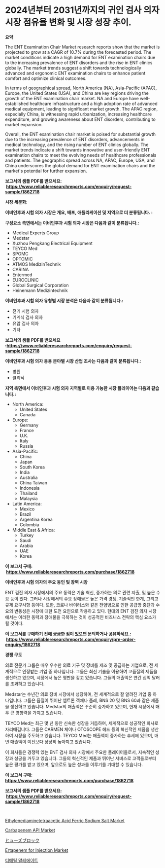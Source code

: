 <p><h1>2024년부터 2031년까지의 귀인 검사 의자 시장 점유율 변화 및 시장 성장 추이.</h1></p><p><strong>요약</strong></p>
<p><p>The ENT Examination Chair Market research reports show that the market is projected to grow at a CAGR of 10.7% during the forecasted period. The market conditions indicate a high demand for ENT examination chairs due to the increasing prevalence of ENT disorders and the rise in ENT clinics globally. The market trends suggest a shift towards technologically advanced and ergonomic ENT examination chairs to enhance patient comfort and optimize clinical outcomes.</p><p>In terms of geographical spread, North America (NA), Asia-Pacific (APAC), Europe, the United States (USA), and China are key regions driving the growth of the ENT examination chair market. NA and Europe have well-established healthcare infrastructure and a high adoption rate of advanced medical equipment, leading to significant market growth. The APAC region, especially China, is witnessing rapid urbanization, increasing healthcare expenditure, and growing awareness about ENT disorders, contributing to market expansion.</p><p>Overall, the ENT examination chair market is poised for substantial growth due to the increasing prevalence of ENT disorders, advancements in medical technology, and the rising number of ENT clinics globally. The market trends indicate a shift towards innovative and user-friendly ENT examination chairs to meet the evolving needs of healthcare professionals and patients. The geographic spread across NA, APAC, Europe, USA, and China underscores the global demand for ENT examination chairs and the market's potential for further expansion.</p></p>
<p><strong>보고서의 샘플 PDF를 받으세요: &nbsp;<a href="https://www.reliableresearchreports.com/enquiry/request-sample/1862718">https://www.reliableresearchreports.com/enquiry/request-sample/1862718</a></strong></p>
<p><strong>시장 세분화:</strong></p>
<p><strong> 이비인후과 시험 의자 시장은 개요, 배포, 애플리케이션 및 지역으로 더 분류됩니다. :</strong></p>
<p><strong>구성요소 측면에서는 이비인후과 시험 의자 시장은 다음과 같이 분류됩니다.:</strong></p>
<p><ul><li>Medical Experts Group</li><li>Medstar</li><li>Xuzhou Pengkang Electrical Equipment</li><li>TEYCO Med</li><li>SPOMC</li><li>OPTOMIC</li><li>ATMOS MedizinTechnik</li><li>CARINA</li><li>Entermed</li><li>EUROCLINIC</li><li>Global Surgical Corporation</li><li>Heinemann Medizintechnik</li></ul></p>
<p><strong> 이비인후과 시험 의자 유형별 시장 분석은 다음과 같이 분류됩니다.:</strong></p>
<p><ul><li>전기 시험 의자</li><li>기계식 검사 의자</li><li>유압 검사 의자</li><li>기타</li></ul></p>
<p><strong>보고서의 샘플 PDF를 받으세요 :<a href="https://www.reliableresearchreports.com/enquiry/request-sample/1862718">https://www.reliableresearchreports.com/enquiry/request-sample/1862718</a></strong></p>
<p><strong> 이비인후과 시험 의자 응용 분야별 시장 산업 조사는 다음과 같이 분류됩니다.:</strong></p>
<p><ul><li>병원</li><li>클리닉</li></ul></p>
<p><strong>지역 측면에서 이비인후과 시험 의자 지역별로 이용 가능한 시장 플레이어는 다음과 같습니다.:</strong></p>
<p><ul>
    <li>
        North America:
        <ul>
            <li>United States</li>
            <li>Canada</li>
        </ul>
    </li>
    <li>
        Europe:
        <ul>
            <li>Germany</li>
            <li>France</li>
            <li>U.K.</li>
            <li>Italy</li>
            <li>Russia</li>
        </ul>
    </li>
    <li>
        Asia-Pacific:
        <ul>
            <li>China</li>
            <li>Japan</li>
            <li>South Korea</li>
            <li>India</li>
            <li>Australia</li>
            <li>China Taiwan</li>
            <li>Indonesia</li>
            <li>Thailand</li>
            <li>Malaysia</li>
        </ul>
    </li>
    <li>
        Latin America:
        <ul>
            <li>Mexico</li>
            <li>Brazil</li>
            <li>Argentina Korea</li>
            <li>Colombia</li>
        </ul>
    </li>
    <li>
        Middle East & Africa:
        <ul>
            <li>Turkey</li>
            <li>Saudi</li>
            <li>Arabia</li>
            <li>UAE</li>
            <li>Korea</li>
        </ul>
    </li>
    </ul></p>
<p><strong>이 보고서 구매: &nbsp;<a href="https://www.reliableresearchreports.com/purchase/1862718">https://www.reliableresearchreports.com/purchase/1862718</a></strong></p>
<p><strong>이비인후과 시험 의자의 주요 동인 및 장벽 시장</strong></p>
<p><p>ENT 검진 의자 시장에서의 주요 동력은 기술 혁신, 증가하는 의료 관련 지출, 및 높은 수요 등이 있다. 그러나 시장에서의 주요 장애물은 높은 가격 경쟁, 기술적인 한계, 그리고 규제 요구사항 등이다. 또한, 코로나 바이러스와 같은 전염병으로 인한 공급망 중단과 수요의 변동성은 시장에 대한 도전 요인으로 작용하고 있다. 현대의 ENT 검진 의자 시장에서는 이러한 동력과 장애물을 극복하는 것이 성공적인 비즈니스 전략의 핵심 요소가 될 것이다.</p></p>
<p><strong>이 보고서를 구매하기 전에 궁금한 점이 있으면 문의하거나 공유하세요.: &nbsp;<a href="https://www.reliableresearchreports.com/enquiry/pre-order-enquiry/1862718">https://www.reliableresearchreports.com/enquiry/pre-order-enquiry/1862718</a></strong></p>
<p><strong>경쟁 구도</strong></p>
<p><p>의료 전문가 그룹은 매우 우수한 의료 기구 및 장비를 제조 및 공급하는 기업으로, 전 세계적으로 인정받는 기업 중 하나입니다. 그들은 최신 기술을 이용하여 고품질의 제품을 생산하고 있으며, 시장에서 높은 평판을 갖고 있습니다. 그들의 매출액은 연간 십억 달러를 초과하고 있습니다.</p><p>Medstar는 수년간 의료 장비 시장에서 성장하여, 전 세계적으로 잘 알려진 기업 중 하나입니다. 그들은 품질이 뛰어난 엠트론 객체나 줌레, BNS 20 및 BNS 60과 같은 제품을 생산하고 있습니다. Medstar의 매출액은 꾸준히 증가하고 있으며, 현재 시장에서 매우 큰 영향력을 가지고 있습니다.</p><p>TEYCO Med는 최근 몇 년 동안 신속한 성장을 거듭하여, 세계적으로 성공적인 회사로 자리매깁니다. 그들은 CARMEN 체어나 OTOSCOPE 헤드 등의 혁신적인 제품을 생산하여 시장을 주도하고 있습니다. TEYCO Med는 매출액이 증가하는 추세에 있으며, 매년 매출액이 이전보다 상당히 높아지고 있습니다.</p><p>이 회사들은 경쟁력 있는 ENT 검사 의자 시장에서 주요한 플레이어들로서, 지속적인 성장과 성공을 거두고 있습니다. 그들의 혁신적인 제품과 뛰어난 서비스로 고객들로부터 높은 평가를 받고 있으며, 앞으로도 높은 성과를 이루기를 기대할 수 있습니다.</p></p>
<p><strong>이 보고서 구매: &nbsp; <a href="https://www.reliableresearchreports.com/purchase/1862718">https://www.reliableresearchreports.com/purchase/1862718</a></strong></p>
<p><strong>보고서의 샘플 PDF를 받으세요: &nbsp;<a href="https://www.reliableresearchreports.com/enquiry/request-sample/1862718">https://www.reliableresearchreports.com/enquiry/request-sample/1862718</a></strong><strong></strong></p>
<p>&nbsp;</p>
<p><p><a href="https://github.com/provorikovar/Market-Research-Report-List-3/blob/main/ethylenediaminetetraacetic-acid-ferric-sodium-salt-market.md">Ethylenediaminetetraacetic Acid Ferric Sodium Salt Market</a></p><p><a href="https://issuu.com/reportprime-2/docs/carbapenem-api-market-size-2030.pptx">Carbapenem API Market</a></p><p><a href="https://github.com/cbigkbh02719/Market-Research-Report-List-1/blob/main/5027821192216.md">ヒューズブロック</a></p><p><a href="https://issuu.com/reportprime-2/docs/ertapenem-for-injection-market-size-2030.pptx">Ertapenem for Injection Market</a></p><p><a href="https://github.com/oajzkywllm460/Market-Research-Report-List-1/blob/main/6114502192030.md">디메틸 말레에이트</a></p></p>